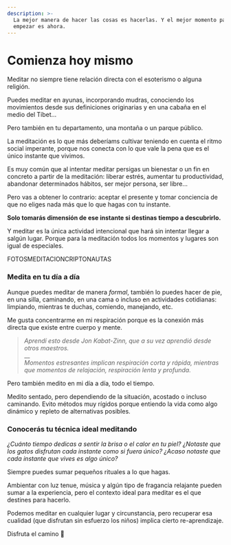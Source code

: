 ```yaml
---
description: >-
  La mejor manera de hacer las cosas es hacerlas. Y el mejor momento para
  empezar es ahora.
---
```


# Comienza hoy mismo

Meditar no siempre tiene relación directa con el esoterismo o alguna religión.

Puedes meditar en ayunas, incorporando mudras, conociendo los movimientos desde sus definiciones originarias y en una cabaña en el medio del Tíbet...

Pero también en tu departamento, una montaña o un parque público.

La meditación es lo que más deberíams cultivar teniendo en cuenta el ritmo social imperante, porque nos conecta con lo que vale la pena que es el único instante que vivimos.

Es muy común que al intentar meditar persigas un bienestar o un fin en concreto a partir de la meditación: liberar estrés, aumentar tu productividad, abandonar determinados hábitos, ser mejor persona, ser libre...

Pero vas a obtener lo contrario: aceptar el presente y tomar conciencia de que no eliges nada más que lo que hagas con tu instante.

**Solo tomarás dimensión de ese instante si destinas tiempo a descubrirlo.**

Y meditar es la única actividad intencional que hará sin intentar llegar a salgún lugar. Porque para la meditación todos los momentos y lugares son igual de especiales.

&#x20;FOTOSMEDITACIONCRIPTONAUTAS

### Medita en tu día a día

Aunque puedes meditar de manera _formal_, también lo puedes hacer de pie, en una silla, caminando, en una cama o incluso en actividades cotidianas: limpiando, mientras te duchas, comiendo, manejando, etc.

Me gusta concentrarme en mi respiración porque es la conexión más directa que existe entre cuerpo y mente.

> _Aprendí esto desde Jon Kabat-Zinn, que a su vez aprendió desde otros maestros._\
> __\
> _Momentos estresantes implican respiración corta y rápida, mientras que momentos de relajación, respiración lenta y profunda._

Pero también medito en mi día a día, todo el tiempo.

Medito sentado, pero dependiendo de la situación, acostado o incluso caminando. Evito métodos muy rígidos porque entiendo la vida como algo dinámico y repleto de alternativas posibles.

### Conocerás tu técnica ideal meditando

_¿Cuánto tiempo dedicas a sentir la brisa o el calor en tu piel? ¿Notaste que los gatos disfrutan cada instante como si fuera único? ¿Acaso notaste que cada instante que vives es algo único?_

Siempre puedes sumar pequeños rituales a lo que hagas.

Ambientar con luz tenue, música y algún tipo de fragancia relajante pueden sumar a la experiencia, pero el contexto ideal para meditar es el que destines para hacerlo.

Podemos meditar en cualquier lugar y circunstancia, pero recuperar esa cualidad (que disfrutan sin esfuerzo los niños) implica cierto re-aprendizaje.

Disfruta el camino 🙏
